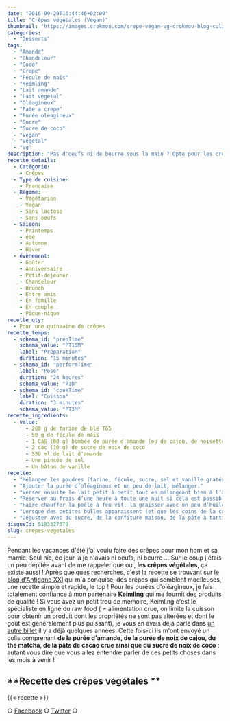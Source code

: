 ```yaml
---
date: "2016-09-29T16:44:46+02:00"
title: "Crêpes végétales (Vegan)"
thumbnail: "https://images.crokmou.com/crepe-vegan-vg-crokmou-blog-culinaire-01-1.jpg"
categories:
  - "Desserts"
tags:
  - "Amande"
  - "Chandeleur"
  - "Coco"
  - "Crepe"
  - "Fécule de maïs"
  - "Keimling"
  - "Lait amande"
  - "Lait vegetal"
  - "Oléagineux"
  - "Pate a crepe"
  - "Purée oléagineux"
  - "Sucre"
  - "Sucre de coco"
  - "Vegan"
  - "Végétal"
  - "Vg"
description: "Pas d'oeufs ni de beurre sous la main ? Opte pour les crêpes végétales ! Moelleuses, facile et rapide à faire, un vrai bonheur !"
recette_details:
  - Catégorie:
    - Crêpes
  - Type de cuisine:
    - Française
  - Régime:
    - Végétarien
    - Vegan
    - Sans lactose
    - Sans oeufs
  - Saison:
    - Printemps
    - été
    - Automne
    - Hiver
  - évènement:
    - Goûter
    - Anniversaire
    - Petit-dejeuner
    - Chandeleur
    - Brunch
    - Entre amis
    - En famille
    - En couple
    - Pique-nique
recette_qty:
  - Pour une quinzaine de crêpes
recette_temps:
  - schema_id: "prepTime"
    schema_value: "PT15M"
    label: "Préparation"
    duration: "15 minutes"
  - schema_id: "performTime"
    label: "Pose"
    duration: "24 heures"
    schema_value: "P1D"
  - schema_id: "cookTime"
    label: "Cuisson"
    duration: "3 minutes"
    schema_value: "PT3M"
recette_ingredients:
  - value:
      - 200 g de farine de blé T65
      - 50 g de fécule de maïs
      - 1 CàS (60 g) bombée de purée d'amande (ou de cajou, de noisette...)
      - 2 càc (10 g) de sucre de noix de coco
      - 550 ml de lait d'amande
      - Une pincée de sel
      - Un bâton de vanille
recette:
  - "Mélanger les poudres (farine, fécule, sucre, sel et vanille gratée) dans un grand bol"
  - "Ajouter la purée d’oléagineux et un peu de lait, mélanger."
  - "Verser ensuite le lait petit à petit tout en mélangeant bien à l’aide d’un fouet. Le mélange doit être bien lisse et un poil plus épais que la pâte à crêpes traditionnelle !"
  - "Réserver au frais d’une heure à toute une nuit si cela est possible (vous pouvez d’ailleurs laisser la gousse de vanille fendue dans le bol, vous la retirerez avant la cuisson des crêpes)"
  - "Faire chauffer la poêle à feu vif, la graisser avec un peu d’huile végétale. Verser une louche de pâte à crêpes dans la poêle bien chaude et tourner votre poêle de manière à ce que la pâte recouvre bien tout le fond de celle-ci."
  - "Lorsque des petites bulles apparaissent (et que les coins de la crêpes commencent à brunir), retourner la crêpe et faire cuire encore une minute. Répéter l’opération avec le restant de pâte."
  - "Déguster avec du sucre, de la confiture maison, de la pâte à tartiner, des fruits…   Honnêtement ? Les meilleures crêpes sucrées que j’ai mangé jusqu’ici !"
disqusId: 5183327579
slug: crepes-vegetales
---
```


Pendant les vacances d'été j'ai voulu faire des crêpes pour mon hom et sa mamie. Seul hic, ce jour là je n'avais ni oeufs, ni beurre ... Sur le coup j'étais un peu dépitée avant de me rappeler que oui, **les crêpes végétales**, ça existe aussi ! Après quelques recherches, c'est la recette se trouvant sur [le blog d'Antigone XXI](https://antigonexxi.com/2015/01/31/crepes-veganes-sans-oeufs-ni-lait-ultra-faciles-avec-ou-sans-gluten/) qui m'a conquise, des crêpes qui semblent moelleuses, une recette simple et rapide, le top ! Pour les purées d'oléagineux, je fais totalement confiance à mon partenaire **[Keimling](http://www.keimling.fr/)** qui me fournit des produits de qualité ! Si vous avez un petit trou de mémoire, Keimling c'est le spécialiste en ligne du raw food ( = alimentation crue, on limite la cuisson pour obtenir un produit dont les propriétés ne sont pas altérées et dont le goût est généralement plus puissant), je vous en avais déjà parlé dans [un autre billet](https://crokmou.com/2014/08/keimling-specialiste-du-raw-food-concours) il y a déjà quelques années. Cette fois-ci ils m'ont envoyé un colis comprenant **de la purée d'amande, de la purée de noix de cajou, du thé matcha, de la pâte de cacao crue ainsi que du sucre de noix de coco** : autant vous dire que vous allez entendre parler de ces petits choses dans les mois à venir !

## **Recette des crêpes végétales **

{{< recette >}}

○ [Facebook](https://www.facebook.com/crokmou.blog) ○ [Twitter](https://twitter.com/Crokmou) ○

